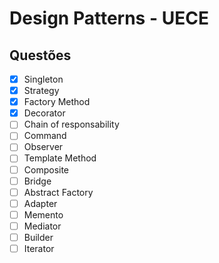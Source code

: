 # Design Patterns - UECE

## Questões

- [x] Singleton
- [x] Strategy
- [x] Factory Method
- [x] Decorator
- [ ] Chain of responsability
- [ ] Command
- [ ] Observer
- [ ] Template Method
- [ ] Composite
- [ ] Bridge
- [ ] Abstract Factory
- [ ] Adapter
- [ ] Memento
- [ ] Mediator
- [ ] Builder
- [ ] Iterator